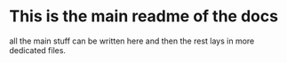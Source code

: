 # This is the main readme of the docs

all the main stuff can be written here and then the rest lays in more dedicated files.

